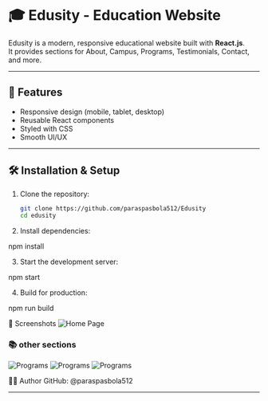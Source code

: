 # 🎓 Edusity - Education Website

Edusity is a modern, responsive educational website built with **React.js**.  
It provides sections for About, Campus, Programs, Testimonials, Contact, and more.  

---

## 🚀 Features
- Responsive design (mobile, tablet, desktop)  
- Reusable React components  
- Styled with CSS  
- Smooth UI/UX  

---

## 🛠️ Installation & Setup

1. Clone the repository:
   ```bash
   git clone https://github.com/paraspasbola512/Edusity
   cd edusity

2. Install dependencies:

npm install


3. Start the development server:

npm start


4. Build for production:

npm run build

📸 Screenshots
![Home Page](./src/assets/edusity.png)

### 📚 other sections
![Programs](./src/assets/programs.png)
![Programs](./src/assets/contact.png)
![Programs](./src/assets/testimonials.png)


👨‍💻 Author
GitHub: @paraspasbola512


---


